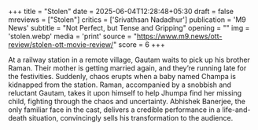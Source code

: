 +++
title = "Stolen"
date = 2025-06-04T12:28:48+05:30
draft = false
mreviews = ["Stolen"]
critics = ['Srivathsan Nadadhur']
publication = 'M9 News'
subtitle = "Not Perfect, but Tense and Gripping"
opening = ""
img = 'stolen.webp'
media = 'print'
source = "https://www.m9.news/ott-review/stolen-ott-movie-review/"
score = 6
+++

At a railway station in a remote village, Gautam waits to pick up his brother Raman. Their mother is getting married again, and they’re running late for the festivities. Suddenly, chaos erupts when a baby named Champa is kidnapped from the station. Raman, accompanied by a snobbish and reluctant Gautam, takes it upon himself to help Jhumpa find her missing child, fighting through the chaos and uncertainty. Abhishek Banerjee, the only familiar face in the cast, delivers a credible performance in a life-and-death situation, convincingly sells his transformation to the audience.
